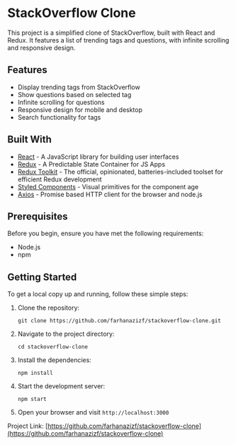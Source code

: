 # StackOverflow Clone

This project is a simplified clone of StackOverflow, built with React and Redux. It features a list of trending tags and questions, with infinite scrolling and responsive design.

## Features

- Display trending tags from StackOverflow
- Show questions based on selected tag
- Infinite scrolling for questions
- Responsive design for mobile and desktop
- Search functionality for tags

## Built With

- [React](https://reactjs.org/) - A JavaScript library for building user interfaces
- [Redux](https://redux.js.org/) - A Predictable State Container for JS Apps
- [Redux Toolkit](https://redux-toolkit.js.org/) - The official, opinionated, batteries-included toolset for efficient Redux development
- [Styled Components](https://styled-components.com/) - Visual primitives for the component age
- [Axios](https://axios-http.com/) - Promise based HTTP client for the browser and node.js

## Prerequisites

Before you begin, ensure you have met the following requirements:

- Node.js
- npm

## Getting Started

To get a local copy up and running, follow these simple steps:

1. Clone the repository:

   ```
   git clone https://github.com/farhanazizf/stackoverflow-clone.git
   ```

2. Navigate to the project directory:

   ```
   cd stackoverflow-clone
   ```

3. Install the dependencies:

   ```
   npm install
   ```

4. Start the development server:

   ```
   npm start
   ```

5. Open your browser and visit `http://localhost:3000`

Project Link: [https://github.com/farhanazizf/stackoverflow-clone](https://github.com/farhanazizf/stackoverflow-clone)
